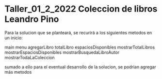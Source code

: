 # Taller_01_2_2022 Coleccion de libros Leandro Pino

Para la solucion que se planteará, se recurirá a los siguientes metodos en un inicio:

main
menu
agregarLibro
totalLibro
espaciosDisponibles
mostrarTotalLibros
mostrarEspaciosDisponibles
mostrarBusquedaLibroAutor
mostrarTodaLaColeccion

sumado a ello para el eventual desarrollo de la solucion, se podrian agregar más metodos
